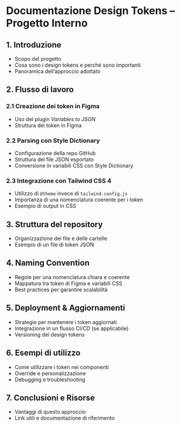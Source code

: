 # Documentazione Design Tokens – Progetto Interno  

## 1. Introduzione  
- Scopo del progetto  
- Cosa sono i design tokens e perché sono importanti  
- Panoramica dell’approccio adottato  

## 2. Flusso di lavoro  
### 2.1 Creazione dei token in Figma  
- Uso del plugin *Variables to JSON*  
- Struttura dei token in Figma  

### 2.2 Parsing con Style Dictionary  
- Configurazione della repo GitHub  
- Struttura del file JSON esportato  
- Conversione in variabili CSS con Style Dictionary  

### 2.3 Integrazione con Tailwind CSS 4  
- Utilizzo di `@theme` invece di `tailwind.config.js`  
- Importanza di una nomenclatura coerente per i token
- Esempio di output in CSS  

## 3. Struttura del repository  
- Organizzazione dei file e delle cartelle  
- Esempio di un file di token JSON   

## 4. Naming Convention  
- Regole per una nomenclatura chiara e coerente  
- Mappatura tra token di Figma e variabili CSS  
- Best practices per garantire scalabilità  

## 5. Deployment & Aggiornamenti  
- Strategie per mantenere i token aggiornati  
- Integrazione in un flusso CI/CD (se applicabile)  
- Versioning dei design tokens  

## 6. Esempi di utilizzo  
- Come utilizzare i token nei componenti  
- Override e personalizzazione  
- Debugging e troubleshooting  

## 7. Conclusioni e Risorse  
- Vantaggi di questo approccio  
- Link utili e documentazione di riferimento  
